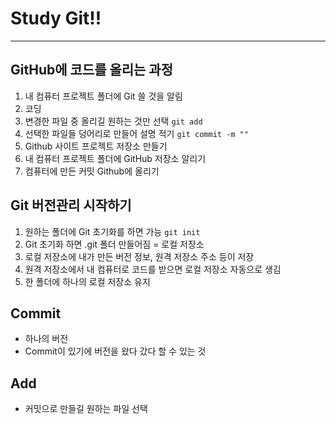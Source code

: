 # Study Git!!

---
## GitHub에 코드를 올리는 과정
1. 내 컴퓨터 프로젝트 폴더에 Git 쓸 것을 알림
2. 코딩
3. 변경한 파일 중 올리길 원하는 것만 선택
    `git add`
4. 선택한 파일들 덩어리로 만들어 설명 적기
    `git commit -m ""`
5. Github 사이트 프로젝트 저장소 만들기
6. 내 컴퓨터 프로젝트 폴더에 GitHub 저장소 알리기
7. 컴퓨터에 만든 커밋 Github에 올리기


## Git 버전관리 시작하기
1. 원하는 폴더에 Git 초기화를 하면 가능
    `git init`
2. Git 초기화 하면 .git 폴더 만들어짐 = 로컬 저장소
3. 로컬 저장소에 내가 만든 버전 정보, 원격 저장소 주소 등이 저장
4. 원격 저장소에서 내 컴퓨터로 코드를 받으면 로컬 저장소 자동으로 생김
5. 한 폴더에 하나의 로컬 저장소 유지

## Commit
- 하나의 버전
- Commit이 있기에 버전을 왔다 갔다 할 수 있는 것

## Add
- 커밋으로 만들길 원하는 파일 선택

